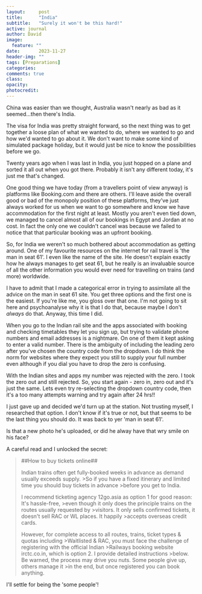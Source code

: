 ```yaml
---
layout:     post
title:      "India"
subtitle:   "Surely it won't be this hard!"
active: journal
author: David
image:
  feature: ""
date:       2023-11-27 
header-img: ""
tags: [Preparations]
categories: 
comments: true
class: 
opacity:
photocredit:
---
```


China was easier than we thought, Australia wasn't nearly as bad as it seemed...then there's India.

The visa for India was pretty straight forward, so the next thing was to get together a loose plan of what we wanted to do, where we wanted to go and how we'd wanted to go about it. We don't want to make some kind of simulated package holiday, but it would just be nice to know the possibilities before we go.

Twenty years ago when I was last in India, you just hopped on a plane and sorted it all out when you got there. Probably it isn't any different today, it's just me that's changed.

One good thing we have today (from a travellers point of view anyway) is platforms like Booking.com and there are others. I'll leave aside the overall good or bad of the monopoly position of these platforms, they've just always worked for us when we want to go somewhere and know we have accommodation for the first night at least. Mostly you aren't even tied down, we managed to cancel almost all of our bookings in Egypt and Jordan at no cost. In fact the only one we couldn't cancel was because we failed to notice that that particular booking was an upfront booking.

So, for India we weren't so much bothered about accommodation as getting around. One of my favourite resources on the internet for rail travel is 'the man in seat 61'. I even like the name of the site. He doesn't explain exactly how he always manages to get seat 61, but he really is an invaluable source of all the other information you would ever need for travelling on trains (and more) worldwide.

I have to admit that I made a categorical error in trying to assimilate all the advice on the man in seat 61 site. You get three options and the first one is the easiest. If you're like me, you gloss over that one. I'm not going to sit here and psychoanalyse why it is that I do that, because maybe I don't *always* do that. Anyway, this time I did.

When you go to the Indian rail site and the apps associated with booking and checking timetables they let you sign up, but trying to validate phone numbers and email addresses is a nightmare. On one of them it kept asking to enter a valid number. There is the ambiguity of including the leading zero after you've chosen the country code from the dropdown. I do think the norm for websites where they expect you still to supply your full number even although if you dial you have to drop the zero is confusing. 

With the Indian sites and apps my number was rejected with the zero. I took the zero out and still rejected. So, you start again - zero in, zero out and it's just the same. Lets even try re-selecting the dropdown country code, then it's a too many attempts warning and try again after 24 hrs!!

I just gave up and decided we'd turn up at the station. Not trusting myself, I researched that option. I don't know if it's true or not, but that seems to be the last thing you should do. It was back to yer 'man in seat 61'. 

Is that a new photo he's uploaded, or did he alway have that wry smile on his face? 

A careful read and I unlocked the secret:

>##How to buy tickets online##
>
>Indian trains often get fully-booked weeks in advance as demand usually exceeds supply.  >So if you have a fixed itinerary and limited time you should buy tickets in advance >before you get to India.
>
>I recommend ticketing agency 12go.asia as option 1 for good reason:  It's hassle-free, >even though it only does the principle trains on the routes usually requested by >visitors.  It only sells confirmed tickets, it doesn't sell RAC or WL places.  It happily >accepts overseas credit cards.
>
>However, for complete access to all routes, trains, ticket types & quotas including >Waitlisted & RAC, you must face the challenge of registering with the official Indian >Railways booking website irctc.co.in, which is option 2.  I provide detailed instructions >below.  Be warned, the process may drive you nuts.  Some people give up, others manage it >in the end, but once registered you can book anything. 

I'll settle for being the 'some people'!  